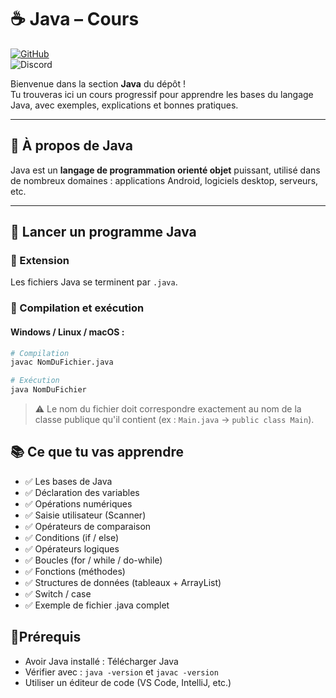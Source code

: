 # ☕ Java – Cours

[![GitHub](https://img.shields.io/badge/GitHub-AlexerV-181717?logo=github)](https://github.com/AlexerV)<br>
![Discord](https://img.shields.io/badge/Discord-.alexer-5865F2?logo=discord&logoColor=white)

Bienvenue dans la section **Java** du dépôt !  
Tu trouveras ici un cours progressif pour apprendre les bases du langage Java, avec exemples, explications et bonnes pratiques.

---

## 📁 À propos de Java

Java est un **langage de programmation orienté objet** puissant, utilisé dans de nombreux domaines : applications Android, logiciels desktop, serveurs, etc.

---

## 🚀 Lancer un programme Java

### 🔹 Extension
Les fichiers Java se terminent par `.java`.

### 🔹 Compilation et exécution

#### Windows / Linux / macOS :

```bash
# Compilation
javac NomDuFichier.java

# Exécution
java NomDuFichier
```

> ⚠️ Le nom du fichier doit correspondre exactement au nom de la classe publique qu'il contient (ex : `Main.java` → `public class Main`).

## 📚 Ce que tu vas apprendre
- ✅ Les bases de Java
- ✅ Déclaration des variables
- ✅ Opérations numériques
- ✅ Saisie utilisateur (Scanner)
- ✅ Opérateurs de comparaison
- ✅ Conditions (if / else)
- ✅ Opérateurs logiques
- ✅ Boucles (for / while / do-while)
- ✅ Fonctions (méthodes)
- ✅ Structures de données (tableaux + ArrayList)
- ✅ Switch / case
- ✅ Exemple de fichier .java complet

## 📌Prérequis

- Avoir Java installé : Télécharger Java
- Vérifier avec : `java -version` et `javac -version`
- Utiliser un éditeur de code (VS Code, IntelliJ, etc.)

